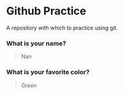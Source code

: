 # Github Practice

A repository with which to practice using git.

### What is your name?

> Nan


### What is your favorite color?

> Green